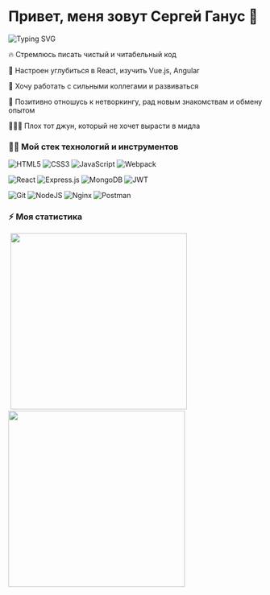 <!-- ### Hi there 👋 -->

<!--
**sergeyganus/sergeyganus** is a ✨ _special_ ✨ repository because its `README.md` (this file) appears on your GitHub profile.

Here are some ideas to get you started:

- 🔭 I’m currently working on ...
- 🌱 I’m currently learning ...
- 👯 I’m looking to collaborate on ...
- 🤔 I’m looking for help with ...
- 💬 Ask me about ...
- 📫 How to reach me: ...
- 😄 Pronouns: ...
- ⚡ Fun fact: ...
-->

<h1 align="left">Привет, меня зовут Сергей Ганус 👋</h1>
<img src="https://readme-typing-svg.herokuapp.com?font=Fira+Code&pause=1000&color=784CF7&random=false&width=435&lines=Frontend-%D1%80%D0%B0%D0%B7%D1%80%D0%B0%D0%B1%D0%BE%D1%82%D1%87%D0%B8%D0%BA+%D0%B8%D0%B7+%D0%A0%D0%BE%D1%81%D1%81%D0%B8%D0%B8;%D0%A0%D0%B0%D0%B4+%D0%B7%D0%BD%D0%B0%D0%BA%D0%BE%D0%BC%D1%81%D1%82%D0%B2%D1%83" alt="Typing SVG" />

🔥 Стремлюсь писать чистый и читабельный код

🚀 Настроен углубиться в React, изучить Vue.js, Angular

💪 Хочу работать с сильными коллегами и развиваться

💛 Позитивно отношусь к нетворкингу, рад новым знакомствам и обмену опытом

🤟🏻💬 Плох тот джун, который не хочет вырасти в мидла


### 🏋🏼 Мой стек технологий и инструментов

![HTML5](https://img.shields.io/badge/html5-%23E34F26.svg?style=for-the-badge&logo=html5&logoColor=white)
![CSS3](https://img.shields.io/badge/css3-%231572B6.svg?style=for-the-badge&logo=css3&logoColor=white)
![JavaScript](https://img.shields.io/badge/javascript-%23323330.svg?style=for-the-badge&logo=javascript&logoColor=%23F7DF1E)
![Webpack](https://img.shields.io/badge/webpack-%238DD6F9.svg?style=for-the-badge&logo=webpack&logoColor=black)

![React](https://img.shields.io/badge/react-%2320232a.svg?style=for-the-badge&logo=react&logoColor=%2361DAFB)
![Express.js](https://img.shields.io/badge/express.js-%23404d59.svg?style=for-the-badge&logo=express&logoColor=%2361DAFB)
![MongoDB](https://img.shields.io/badge/MongoDB-%234ea94b.svg?style=for-the-badge&logo=mongodb&logoColor=white)
![JWT](https://img.shields.io/badge/JWT-black?style=for-the-badge&logo=JSON%20web%20tokens)

![Git](https://img.shields.io/badge/git-%23F05033.svg?style=for-the-badge&logo=git&logoColor=white)
![NodeJS](https://img.shields.io/badge/node.js-6DA55F?style=for-the-badge&logo=node.js&logoColor=white)
![Nginx](https://img.shields.io/badge/nginx-%23009639.svg?style=for-the-badge&logo=nginx&logoColor=white)
![Postman](https://img.shields.io/badge/Postman-FF6C37?style=for-the-badge&logo=postman&logoColor=white)

<!-- <img width="40" src="https://cdn.jsdelivr.net/gh/devicons/devicon/icons/html5/html5-original-wordmark.svg" />&nbsp;
<img width="40" src="https://cdn.jsdelivr.net/gh/devicons/devicon/icons/css3/css3-original-wordmark.svg" />&nbsp;
<img width="40" src="https://cdn.jsdelivr.net/gh/devicons/devicon/icons/javascript/javascript-original.svg" />&nbsp;
<img width="40" src="https://cdn.jsdelivr.net/gh/devicons/devicon/icons/webpack/webpack-original.svg" />&nbsp;
<img width="40" src="https://cdn.jsdelivr.net/gh/devicons/devicon/icons/react/react-original.svg" />&nbsp;
<img width="40" src="https://cdn.jsdelivr.net/gh/devicons/devicon/icons/express/express-original-wordmark.svg" />&nbsp;
<img width="40" src="https://cdn.jsdelivr.net/gh/devicons/devicon/icons/mongodb/mongodb-original.svg" />&nbsp;
<img width="40" src="https://cdn.jsdelivr.net/gh/devicons/devicon/icons/git/git-original.svg" />&nbsp;
<img width="40" src="https://cdn.jsdelivr.net/gh/devicons/devicon/icons/nodejs/nodejs-original.svg" />&nbsp;
<img width="40" src="https://cdn.jsdelivr.net/gh/devicons/devicon/icons/nginx/nginx-original.svg" /> -->


### ⚡ Моя статистика
<div align="left">
  <img src="https://github-profile-summary-cards.vercel.app/api/cards/profile-details?username=sergeyganus&theme=tokyonight" alt=""/>
  <img width="350" src="https://github-profile-summary-cards.vercel.app/api/cards/most-commit-language?username=sergeyganus&theme=tokyonight" alt=""/>
  <img width="350" src="https://github-profile-summary-cards.vercel.app/api/cards/stats?username=sergeyganus&theme=tokyonight" alt=""/>
</div>

          
          
          
                    
          
          
